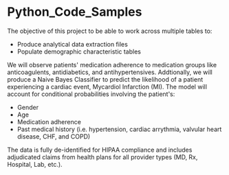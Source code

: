 # Python_Code_Samples

The objective of this project to be able to work across multiple tables to:

- Produce analytical data extraction files
- Populate demographic characteristic tables

We will observe patients' medication adherence to medication groups like anticoagulents, antidiabetics, and antihypertensives. Addtionally, we will produce a Naive Bayes Classifier to predict the likelihood of a patient experiencing a cardiac event, Mycardiol Infarction (MI). The model will account for conditional probabilities involving the patient's:

- Gender
- Age
- Medication adherence
- Past medical history (i.e. hypertension, cardiac arrythmia, valvular heart disease, CHF, and COPD)

The data is fully de-identified for HIPAA compliance and includes adjudicated claims from health plans for all provider types (MD, Rx, Hospital, Lab, etc.).
